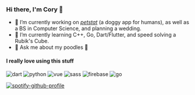### Hi there, I'm Cory 👋

- 🔭 I’m currently working on [_petstat_](https://petstat.app) (a doggy app for humans), as well as a BS in Computer Science, and planning a wedding.
- 🌱 I’m currently learning C++, Go, Dart/Flutter, and speed solving a Rubik's Cube.
- 💬 Ask me about my poodles 🐩

#### I really love using this stuff<br>
![dart][dart-badge] ![python][python-badge] ![vue][vue-badge] ![sass][sass-badge] ![firebase][firebase-badge] ![go][go-badge]

<!-- spotify -->
[![spotify-github-profile](https://spotify-github-profile.vercel.app/api/view?uid=1250179375&cover_image=true&theme=default)](https://github.com/kittinan/spotify-github-profile)

<!-- badges -->
[dart-badge]: https://img.shields.io/badge/dart-%230175C2.svg?&style=for-the-badge&logo=dart&logoColor=white "Dart badge"
[python-badge]: https://img.shields.io/badge/python%20-%2314354C.svg?&style=for-the-badge&logo=python&logoColor=white "Python badge"
[sass-badge]: https://img.shields.io/badge/SASS%20-hotpink.svg?&style=for-the-badge&logo=SASS&logoColor=white "Sass badge"
[firebase-badge]: https://img.shields.io/badge/firebase%20-%23039BE5.svg?&style=for-the-badge&logo=firebase "Firebase badge"
[vue-badge]: https://img.shields.io/badge/vuejs%20-%2335495e.svg?&style=for-the-badge&logo=vue.js&logoColor=%234FC08D "Vue badge"
[go-badge]: https://img.shields.io/badge/go-%2300ADD8.svg?&style=for-the-badge&logo=go&logoColor=white "Go badge"


